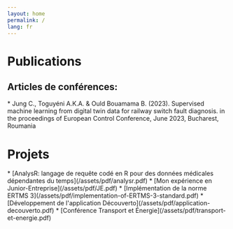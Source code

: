 ```yaml
---
layout: home
permalink: /
lang: fr
---
```



<h1 class="page-heading">Publications</h1>
<h2>Articles de conférences:</h1>
* Jung C., Toguyéni A.K.A. & Ould Bouamama B. (2023). Supervised machine learning from digital twin data for railway switch fault diagnosis. in the proceedings of European Control Conference, June 2023, Bucharest, Roumania

<h1 class="page-heading">Projets</h1>
* [AnalysR: langage de requête codé en R pour des données médicales dépendantes du temps](/assets/pdf/analysr.pdf)
* [Mon expérience en Junior-Entreprise](/assets/pdf/JE.pdf)
* [Implémentation de la norme ERTMS 3](/assets/pdf/implementation-of-ERTMS-3-standard.pdf)
* [Développement de l'application Découverto](/assets/pdf/application-decouverto.pdf)
* [Conférence Transport et Énergie](/assets/pdf/transport-et-energie.pdf)